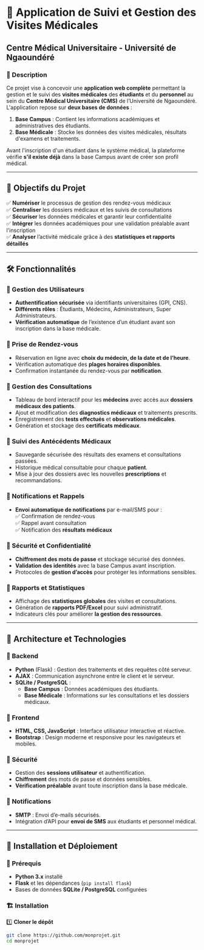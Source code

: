 # 🏥 Application de Suivi et Gestion des Visites Médicales  
## Centre Médical Universitaire - Université de Ngaoundéré  

### 📌 Description  
Ce projet vise à concevoir une **application web complète** permettant la gestion et le suivi des **visites médicales** des **étudiants** et du **personnel** au sein du **Centre Médical Universitaire (CMS)** de l’Université de Ngaoundéré.  
L'application repose sur **deux bases de données** :  
1. **Base Campus** : Contient les informations académiques et administratives des étudiants.  
2. **Base Médicale** : Stocke les données des visites médicales, résultats d'examens et traitements.  

Avant l'inscription d'un étudiant dans le système médical, la plateforme vérifie **s'il existe déjà** dans la base Campus avant de créer son profil médical.

---

## 🎯 Objectifs du Projet  
✅ **Numériser** le processus de gestion des rendez-vous médicaux  
✅ **Centraliser** les dossiers médicaux et les suivis de consultations  
✅ **Sécuriser** les données médicales et garantir leur confidentialité  
✅ **Intégrer** les données académiques pour une validation préalable avant l'inscription  
✅ **Analyser** l’activité médicale grâce à des **statistiques et rapports détaillés**  

---

## 🛠️ Fonctionnalités  

### 🔹 Gestion des Utilisateurs  
- **Authentification sécurisée** via identifiants universitaires (GPI, CNS).  
- **Différents rôles** : Étudiants, Médecins, Administrateurs, Super Administrateurs.  
- **Vérification automatique** de l’existence d’un étudiant avant son inscription dans la base médicale.  

### 🔹 Prise de Rendez-vous  
- Réservation en ligne avec **choix du médecin, de la date et de l’heure**.  
- Vérification automatique des **plages horaires disponibles**.  
- Confirmation instantanée du rendez-vous par **notification**.  

### 🔹 Gestion des Consultations  
- Tableau de bord interactif pour les **médecins** avec accès aux **dossiers médicaux des patients**.  
- Ajout et modification des **diagnostics médicaux** et traitements prescrits.  
- Enregistrement des **tests effectués** et **observations médicales**.  
- Génération et stockage des **certificats médicaux**.  

### 🔹 Suivi des Antécédents Médicaux  
- Sauvegarde sécurisée des résultats des examens et consultations passées.  
- Historique médical consultable pour chaque **patient**.  
- Mise à jour des dossiers avec les nouvelles **prescriptions** et recommandations.  

### 🔹 Notifications et Rappels  
- **Envoi automatique de notifications** par e-mail/SMS pour :  
  ✅ Confirmation de rendez-vous  
  ✅ Rappel avant consultation  
  ✅ Notification des **résultats médicaux**  

### 🔹 Sécurité et Confidentialité  
- **Chiffrement des mots de passe** et stockage sécurisé des données.  
- **Validation des identités** avec la base Campus avant inscription.  
- Protocoles de **gestion d’accès** pour protéger les informations sensibles.  

### 🔹 Rapports et Statistiques  
- Affichage des **statistiques globales** des visites et consultations.  
- Génération de **rapports PDF/Excel** pour suivi administratif.  
- Indicateurs clés pour améliorer **la gestion des ressources**.  

---

## 🚀 Architecture et Technologies  

### 🔹 Backend  
- **Python** (Flask) : Gestion des traitements et des requêtes côté serveur.  
- **AJAX** : Communication asynchrone entre le client et le serveur.  
- **SQLite / PostgreSQL** :  
  - **Base Campus** : Données académiques des étudiants.  
  - **Base Médicale** : Informations sur les consultations et les dossiers médicaux.  

### 🔹 Frontend  
- **HTML, CSS, JavaScript** : Interface utilisateur interactive et réactive.  
- **Bootstrap** : Design moderne et responsive pour les navigateurs et mobiles.  

### 🔹 Sécurité  
- Gestion des **sessions utilisateur** et authentification.  
- **Chiffrement** des mots de passe et données sensibles.  
- **Vérification préalable** avant toute inscription dans la base médicale.  

### 🔹 Notifications  
- **SMTP** : Envoi d’e-mails sécurisés.  
- Intégration d’API pour **envoi de SMS** aux étudiants et personnel médical.  

---

## 🔧 Installation et Déploiement  

### 💾 Prérequis  
- **Python 3.x** installé  
- **Flask** et les dépendances (`pip install flask`)  
- Bases de données **SQLite / PostgreSQL** configurées  

### 🏗️ Installation  
1️⃣ **Cloner le dépôt**  
```bash
git clone https://github.com/monprojet.git
cd monprojet

